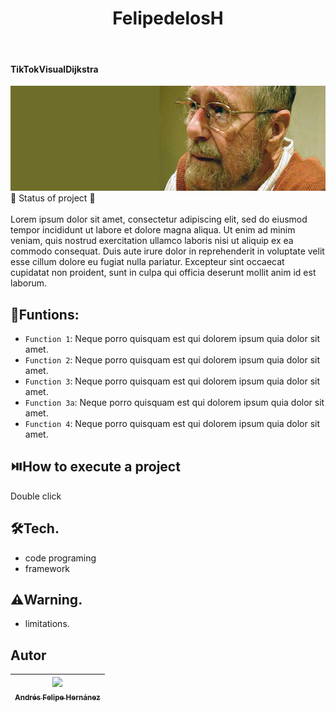 <h1 align="center"> FelipedelosH </h1>
<br>
<h4>TikTokVisualDijkstra</h4>

![Banner](Docs/banner.png)
<br>
:construction: Status of project :construction:
<br><br>
Lorem ipsum dolor sit amet, consectetur adipiscing elit, sed do eiusmod tempor incididunt ut labore et dolore magna aliqua. Ut enim ad minim veniam, quis nostrud exercitation ullamco laboris nisi ut aliquip ex ea commodo consequat. Duis aute irure dolor in reprehenderit in voluptate velit esse cillum dolore eu fugiat nulla pariatur. Excepteur sint occaecat cupidatat non proident, sunt in culpa qui officia deserunt mollit anim id est laborum.

## :hammer:Funtions:

- `Function 1`: Neque porro quisquam est qui dolorem ipsum quia dolor sit amet.<br>
- `Function 2`: Neque porro quisquam est qui dolorem ipsum quia dolor sit amet.<br>
- `Function 3`: Neque porro quisquam est qui dolorem ipsum quia dolor sit amet.<br>
- `Function 3a`: Neque porro quisquam est qui dolorem ipsum quia dolor sit amet.<br>
- `Function 4`: Neque porro quisquam est qui dolorem ipsum quia dolor sit amet.<br>


## :play_or_pause_button:How to execute a project

Double click

## :hammer_and_wrench:Tech.

- code programing
- framework

## :warning:Warning.

- limitations.

## Autor

| [<img src="https://avatars.githubusercontent.com/u/38327255?v=4" width=115><br><sub>Andrés Felipe Hernánez</sub>](https://github.com/felipedelosh)|
| :---: |